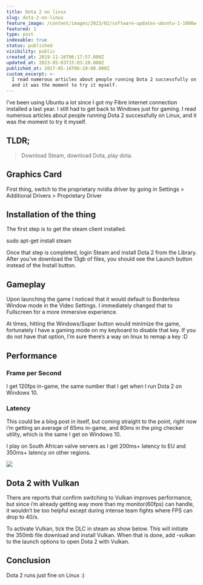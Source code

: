 ```yaml
---
title: Dota 2 on linux
slug: dota-2-on-linux
feature_image: /content/images/2023/02/software-updates-ubuntu-1-1000w.png
featured: 1
type: post
indexable: true
status: published
visibility: public
created_at: 2019-11-16T06:17:57.000Z
updated_at: 2023-05-03T15:03:20.000Z
published_at: 2017-05-16T06:19:00.000Z
custom_excerpt: >-
  I read numerous articles about people running Dota 2 successfully on Linux,
  and it was the moment to try it myself.
---
```


I’ve been using Ubuntu a lot since I got my Fibre internet connection installed a last year. I still had to get back to Windows just for gaming. I read numerous articles about people running Dota 2 successfully on Linux, and it was the moment to try it myself.

## TLDR;

> Download Steam, download Dota, play dota.

## Graphics Card

First thing, switch to the proprietary nvidia driver by going in Settings > Additional Drivers > Proprietary Driver

## Installation of the thing

The first step is to get the steam client installed.

sudo apt-get install steam

Once that step is completed, login Steam and install Dota 2 from the Library. After you’ve download the 13gb of files, you should see the Launch button instead of the Install button.

## Gameplay

Upon launching the game I noticed that it would default to Borderless Window mode in the Video Settings. I immediately changed that to Fullscreen for a more immersive experience.

At times, hitting the Windows/Super button would minimize the game, fortunately I have a gaming mode on my keyboard to disable that key. If you do not have that option, I’m sure there’s a way on linux to remap a key :D

## Performance

### Frame per Second

I get 120fps in-game, the same number that I get when I run Dota 2 on Windows 10.

### Latency

This could be a blog post in itself, but coming straight to the point, right now i’m getting an average of 65ms in-game, and 80ms in the ping checker utility, which is the same I get on Windows 10.

I play on South African valve servers as I get 200ms+ latency to EU and 350ms+ latency on other regions.

![](/content/images/2019/11/latency-map-dota2-1.jpg)

## Dota 2 with Vulkan

There are reports that confirm switching to Vulkan improves performance, but since i’m already getting way more than my monitor(60fps) can handle, it wouldn’t be too helpful except during intense team fights where FPS can drop to 40/s.

To activate Vulkan, tick the DLC in steam as show below. This will initiate the 350mb file download and install Vulkan. When that is done, add -vulkan to the launch options to open Dota 2 with Vulkan.

## Conclusion

Dota 2 runs just fine on Linux :)